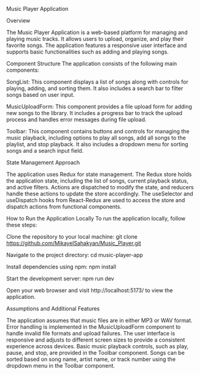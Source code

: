 Music Player Application


Overview

The Music Player Application is a web-based platform for managing and playing music tracks. It allows users to upload, organize, and play their favorite songs. The application features a responsive user interface and supports basic functionalities such as adding and playing songs.

Component Structure
The application consists of the following main components:

SongList: This component displays a list of songs along with controls for playing, adding, and sorting them. It also includes a search bar to filter songs based on user input.

MusicUploadForm: This component provides a file upload form for adding new songs to the library. It includes a progress bar to track the upload process and handles error messages during file upload.

Toolbar: This component contains buttons and controls for managing the music playback, including options to play all songs, add all songs to the playlist, and stop playback. It also includes a dropdown menu for sorting songs and a search input field.


State Management Approach

The application uses Redux for state management. The Redux store holds the application state, including the list of songs, current playback status, and active filters. Actions are dispatched to modify the state, and reducers handle these actions to update the store accordingly. The useSelector and useDispatch hooks from React-Redux are used to access the store and dispatch actions from functional components.


How to Run the Application Locally
To run the application locally, follow these steps:

Clone the repository to your local machine:
git clone https://github.com/MikayelSahakyan/Music_Player.git

Navigate to the project directory:
cd music-player-app

Install dependencies using npm:
npm install

Start the development server:
npm run dev

Open your web browser and visit http://localhost:5173/ to view the application.


Assumptions and Additional Features

The application assumes that music files are in either MP3 or WAV format.
Error handling is implemented in the MusicUploadForm component to handle invalid file formats and upload failures.
The user interface is responsive and adjusts to different screen sizes to provide a consistent experience across devices.
Basic music playback controls, such as play, pause, and stop, are provided in the Toolbar component.
Songs can be sorted based on song name, artist name, or track number using the dropdown menu in the Toolbar component.
